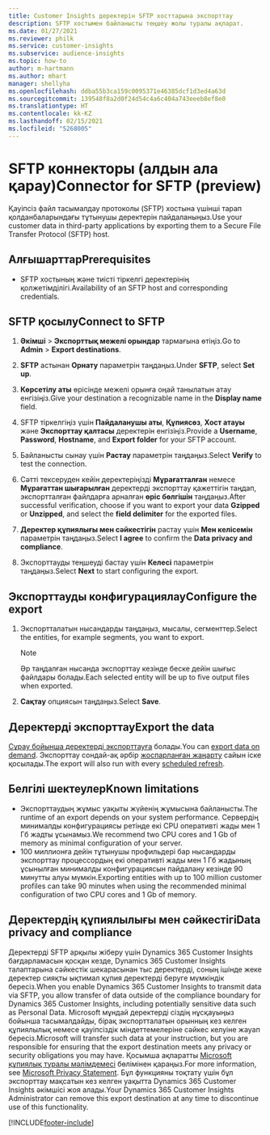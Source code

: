 ```yaml
---
title: Customer Insights деректерін SFTP хосттарына экспорттау
description: SFTP хостымен байланысты теңшеу жолы туралы ақпарат.
ms.date: 01/27/2021
ms.reviewer: philk
ms.service: customer-insights
ms.subservice: audience-insights
ms.topic: how-to
author: m-hartmann
ms.author: mhart
manager: shellyha
ms.openlocfilehash: ddba55b3ca159c0095371e46385dcf1d3ed4a63d
ms.sourcegitcommit: 139548f8a2d0f24d54c4a6c404a743eeeb8ef8e0
ms.translationtype: HT
ms.contentlocale: kk-KZ
ms.lasthandoff: 02/15/2021
ms.locfileid: "5268005"
---
```

# <a name="connector-for-sftp-preview"></a><span data-ttu-id="f68c8-103">SFTP коннекторы (алдын ала қарау)</span><span class="sxs-lookup"><span data-stu-id="f68c8-103">Connector for SFTP (preview)</span></span>

<span data-ttu-id="f68c8-104">Қауіпсіз файл тасымалдау протоколы (SFTP) хостына үшінші тарап қолданбаларындағы тұтынушы деректерін пайдаланыңыз.</span><span class="sxs-lookup"><span data-stu-id="f68c8-104">Use your customer data in third-party applications by exporting them to a Secure File Transfer Protocol (SFTP) host.</span></span>

## <a name="prerequisites"></a><span data-ttu-id="f68c8-105">Алғышарттар</span><span class="sxs-lookup"><span data-stu-id="f68c8-105">Prerequisites</span></span>

- <span data-ttu-id="f68c8-106">SFTP хостының және тиісті тіркелгі деректерінің қолжетімділігі.</span><span class="sxs-lookup"><span data-stu-id="f68c8-106">Availability of an SFTP host and corresponding credentials.</span></span>

## <a name="connect-to-sftp"></a><span data-ttu-id="f68c8-107">SFTP қосылу</span><span class="sxs-lookup"><span data-stu-id="f68c8-107">Connect to SFTP</span></span>

1. <span data-ttu-id="f68c8-108">**Әкімші** > **Экспорттық межелі орындар** тармағына өтіңіз.</span><span class="sxs-lookup"><span data-stu-id="f68c8-108">Go to **Admin** > **Export destinations**.</span></span>

1. <span data-ttu-id="f68c8-109">**SFTP** астынан **Орнату** параметрін таңдаңыз.</span><span class="sxs-lookup"><span data-stu-id="f68c8-109">Under **SFTP**, select **Set up**.</span></span>

1. <span data-ttu-id="f68c8-110">**Көрсетілу аты** өрісінде межелі орынға оңай танылатын атау енгізіңіз.</span><span class="sxs-lookup"><span data-stu-id="f68c8-110">Give your destination a recognizable name in the **Display name** field.</span></span>

1. <span data-ttu-id="f68c8-111">SFTP тіркелгіңіз үшін **Пайдаланушы аты**, **Құпиясөз**, **Хост атауы** және **Экспорттау қалтасы** деректерін енгізіңіз.</span><span class="sxs-lookup"><span data-stu-id="f68c8-111">Provide a **Username**, **Password**, **Hostname**, and **Export folder** for your SFTP account.</span></span>

1. <span data-ttu-id="f68c8-112">Байланысты сынау үшін **Растау** параметрін таңдаңыз.</span><span class="sxs-lookup"><span data-stu-id="f68c8-112">Select **Verify** to test the connection.</span></span>

1. <span data-ttu-id="f68c8-113">Сәтті тексеруден кейін деректеріңізді **Мұрағатталған** немесе **Мұрағаттан шығарылған** деректерді экспорттау қажеттігін таңдап, экспортталған файлдарға арналған **өріс бөлгішін** таңдаңыз.</span><span class="sxs-lookup"><span data-stu-id="f68c8-113">After successful verification, choose if you want to export your data **Gzipped** or **Unzipped**, and select the **field delimiter** for the exported files.</span></span>

1. <span data-ttu-id="f68c8-114">**Деректер құпиялығы мен сәйкестігін** растау үшін **Мен келісемін** параметрін таңдаңыз.</span><span class="sxs-lookup"><span data-stu-id="f68c8-114">Select **I agree** to confirm the **Data privacy and compliance**.</span></span>

1. <span data-ttu-id="f68c8-115">Экспорттауды теңшеуді бастау үшін **Келесі** параметрін таңдаңыз.</span><span class="sxs-lookup"><span data-stu-id="f68c8-115">Select **Next** to start configuring the export.</span></span>

## <a name="configure-the-export"></a><span data-ttu-id="f68c8-116">Экспорттауды конфигурациялау</span><span class="sxs-lookup"><span data-stu-id="f68c8-116">Configure the export</span></span>

1. <span data-ttu-id="f68c8-117">Экспортталатын нысандарды таңдаңыз, мысалы, сегменттер.</span><span class="sxs-lookup"><span data-stu-id="f68c8-117">Select the entities, for example segments, you want to export.</span></span>

   > [!NOTE]
   > <span data-ttu-id="f68c8-118">Әр таңдалған нысанда экспорттау кезінде беске дейін шығыс файлдары болады.</span><span class="sxs-lookup"><span data-stu-id="f68c8-118">Each selected entity will be up to five output files when exported.</span></span> 

1. <span data-ttu-id="f68c8-119">**Сақтау** опциясын таңдаңыз.</span><span class="sxs-lookup"><span data-stu-id="f68c8-119">Select **Save**.</span></span>

## <a name="export-the-data"></a><span data-ttu-id="f68c8-120">Деректерді экспорттау</span><span class="sxs-lookup"><span data-stu-id="f68c8-120">Export the data</span></span>

<span data-ttu-id="f68c8-121">[Сұрау бойынша деректерді экспорттауға](export-destinations.md) болады.</span><span class="sxs-lookup"><span data-stu-id="f68c8-121">You can [export data on demand](export-destinations.md).</span></span> <span data-ttu-id="f68c8-122">Экспорттау сондай-ақ әрбір [жоспарланған жаңарту](system.md#schedule-tab) сайын іске қосылады.</span><span class="sxs-lookup"><span data-stu-id="f68c8-122">The export will also run with every [scheduled refresh](system.md#schedule-tab).</span></span>

## <a name="known-limitations"></a><span data-ttu-id="f68c8-123">Белгілі шектеулер</span><span class="sxs-lookup"><span data-stu-id="f68c8-123">Known limitations</span></span>

- <span data-ttu-id="f68c8-124">Экспорттаудың жұмыс уақыты жүйенің жұмысына байланысты.</span><span class="sxs-lookup"><span data-stu-id="f68c8-124">The runtime of an export depends on your system performance.</span></span> <span data-ttu-id="f68c8-125">Сервердің минималды конфигурациясы ретінде екі CPU оперативті жады мен 1 Гб жадты ұсынамыз.</span><span class="sxs-lookup"><span data-stu-id="f68c8-125">We recommend two CPU cores and 1 Gb of memory as minimal configuration of your server.</span></span> 
- <span data-ttu-id="f68c8-126">100 миллионға дейін тұтынушы профильдері бар нысандарды экспорттау процессордың екі оперативті жады мен 1 Гб жадының ұсынылған минималды конфигурациясын пайдалану кезінде 90 минутты алуы мүмкін.</span><span class="sxs-lookup"><span data-stu-id="f68c8-126">Exporting entities with up to 100 million customer profiles can take 90 minutes when using the recommended minimal configuration of two CPU cores and 1 Gb of memory.</span></span> 

## <a name="data-privacy-and-compliance"></a><span data-ttu-id="f68c8-127">Деректердің құпиялылығы мен сәйкестігі</span><span class="sxs-lookup"><span data-stu-id="f68c8-127">Data privacy and compliance</span></span>

<span data-ttu-id="f68c8-128">Деректерді SFTP арқылы жіберу үшін Dynamics 365 Customer Insights бағдарламасын қосқан кезде, Dynamics 365 Customer Insights талаптарына сәйкестік шекарасынан тыс деректерді, соның ішінде жеке деректер сияқты ықтимал құпия деректерді беруге мүмкіндік бересіз.</span><span class="sxs-lookup"><span data-stu-id="f68c8-128">When you enable Dynamics 365 Customer Insights to transmit data via SFTP, you allow transfer of data outside of the compliance boundary for Dynamics 365 Customer Insights, including potentially sensitive data such as Personal Data.</span></span> <span data-ttu-id="f68c8-129">Microsoft мұндай деректерді сіздің нұсқауыңыз бойынша тасымалдайды, бірақ экспортталатын орынның кез келген құпиялылық немесе қауіпсіздік міндеттемелеріне сәйкес келуіне жауап бересіз.</span><span class="sxs-lookup"><span data-stu-id="f68c8-129">Microsoft will transfer such data at your instruction, but you are responsible for ensuring that the export destination meets any privacy or security obligations you may have.</span></span> <span data-ttu-id="f68c8-130">Қосымша ақпаратты [Microsoft құпиялық туралы мәлімдемесі](https://go.microsoft.com/fwlink/?linkid=396732) бөлімінен қараңыз.</span><span class="sxs-lookup"><span data-stu-id="f68c8-130">For more information, see [Microsoft Privacy Statement](https://go.microsoft.com/fwlink/?linkid=396732).</span></span>
<span data-ttu-id="f68c8-131">Бұл функцияны тоқтату үшін бұл экспорттау мақсатын кез келген уақытта Dynamics 365 Customer Insights әкімшісі жоя алады.</span><span class="sxs-lookup"><span data-stu-id="f68c8-131">Your Dynamics 365 Customer Insights Administrator can remove this export destination at any time to discontinue use of this functionality.</span></span>


[!INCLUDE[footer-include](../includes/footer-banner.md)]